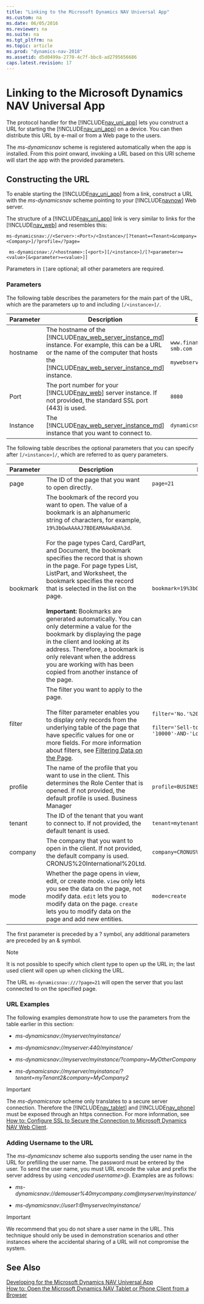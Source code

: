 ```yaml
---
title: "Linking to the Microsoft Dynamics NAV Universal App"
ms.custom: na
ms.date: 06/05/2016
ms.reviewer: na
ms.suite: na
ms.tgt_pltfrm: na
ms.topic: article
ms.prod: "dynamics-nav-2018"
ms.assetid: d5d0499a-2770-4c7f-bbc8-ad2795656686
caps.latest.revision: 17
---
```

# Linking to the Microsoft Dynamics NAV Universal App
The protocol handler for the [!INCLUDE[nav_uni_app](includes/nav_uni_app_md.md)] lets you construct a URL for starting the [!INCLUDE[nav_uni_app](includes/nav_uni_app_md.md)] on a device. You can then distribute this URL by e-mail or from a Web page to the users.  
  
 The *ms-dynamicsnav* scheme is registered automatically when the app is installed. From this point onward, invoking a URL based on this URI scheme will start the app with the provided parameters.  
  
## Constructing the URL  
 To enable starting the [!INCLUDE[nav_uni_app](includes/nav_uni_app_md.md)] from a link, construct a URL with the *ms-dynamicsnav* scheme pointing to your [!INCLUDE[navnow](includes/navnow_md.md)] Web server.  
  
 The structure of a [!INCLUDE[nav_uni_app](includes/nav_uni_app_md.md)] link is very similar to links for the [!INCLUDE[nav_web](includes/nav_web_md.md)] and resembles this:  
  
 `ms-dynamicsnav://<Server>:<Port>/<Instance>/[?tenant=<Tenant>&company=<Company>]/?profile=/?page=`  

```
 ms-dynamicsnav://<hostname>:[<port>][/<instance>]/[?<parameter>=<value>[&<parameter>=<value>]]
```
<!--  
|Parameter|Description|  
|---------------|-----------------|  
|Server|Optional. The public address for your [!INCLUDE[nav_web](includes/nav_web_md.md)] server.|  
|Port|Optional. The port number for your [!INCLUDE[nav_web](includes/nav_web_md.md)] server. If not provided, the standard SSL port \(443\) is used.|  
|Instance|Optional. The [!INCLUDE[nav_web](includes/nav_web_md.md)] instance that you want to connect to.|  
|Tenant|Optional. The tenant that you want to connect to. If not provided, the default tenant is used.|  
|Company|Optional. The company that you want to connect to. If not provided, the default company is used.|  `
|Profile|Optional. The profile that you want to connect with. If not provided, the default profile is used.|  

|Redirect|Optional. When users run the [!INCLUDE[nav_web_md](includes/nav_web_md.md)] in a browser, they will be presented with an option to download the [!INCLUDE[nav_uni_app](includes/nav_uni_app_md.md)] instead in order to improve the user experience. However, if this is not a wanted scenario, this experience can be manually overridden by adding the parameter ```?redirect=0``` to the URL.|  

-->
Parameters in `[]`are optional; all other parameters are required.

### Parameters
The following table describes the parameters for the main part of the URL, which are the parameters up to and including `[/<instance>]/`. 

|Parameter|Description| Example |
|---------|-----------|---------|  
|hostname|The hostname of the [!INCLUDE[nav_web_server_instance_md](includes/nav_web_server_instance_md.md)] instance. For example, this can be a URL or the name of the computer that hosts the [!INCLUDE[nav_web_server_instance_md](includes/nav_web_server_instance_md.md)] instance.| `www.financials.dynamics-smb.com`<br /><br />`mywebservercomputer`| 
|Port|The port number for your [!INCLUDE[nav_web](includes/nav_web_md.md)] server instance. If not provided, the standard SSL port \(443\) is used.| `8080` |
|Instance|The [!INCLUDE[nav_web_server_instance_md](includes/nav_web_server_instance_md.md)] instance that you want to connect to.| `dynamicsnav110`|

The following table describes the optional parameters that you can specify after `[/<instance>]/`, which are referred to as query parameters.

|Parameter|Description| Example |
|---------|-----------|---------|  
|page	|The ID of the page that you want to open directly.|`page=21`|
|bookmark|	The bookmark of the record you want to open. The value of a bookmark is an alphanumeric string of characters, for example, `19%3bGwAAAAJ7BDEAMAAwADA%3d`.<br /><br /> For the page types Card, CardPart, and Document, the bookmark specifies the record that is shown in the page. For page types List, ListPart, and Worksheet, the bookmark specifies the record that is selected in the list on the page.<br /><br /> **Important:**  Bookmarks are generated automatically. You can only determine a value for the bookmark by displaying the page in the client and looking at its address. Therefore, a bookmark is only relevant when the address you are working with has been copied from another instance of the page.|`bookmark=19%3bGwAAAAJ7BDEAMAAwADA%3d`|
|filter	|The filter you want to apply to the page.<br /><br />The filter parameter enables you to display only records from the underlying table of the page that have specific values for one or more fields.	For more information about filters, see [Filtering Data on the Page](devenv-web-client-urls.md#filtering).|`filter='No.'%20IS%20'1001'`<br /> <br />`filter='Sell-to-Customer-No.'-IS-'10000'-AND-'Location-Code'-IS-'BLUE'`|
|profile|The name of the profile that you want to use in the client. This determines the Role Center that is opened. If not provided, the default profile is used. Business Manager	|`profile=BUSINESS%20%MANAGER`|
|tenant	|The ID of the tenant that you want to connect to. If not provided, the default tenant is used.|`tenant=mytenant2-1`|
|company|The company that you want to open in the client. If not provided, the default company is used. CRONUS%20International%20Ltd.|`company=CRONUS%20International%20Ltd.`|
|mode|Whether the page opens in view, edit, or create mode. `view` only lets you see the data on the page, not modify data. `edit` lets you to modify data on the page. `create` lets you to modify data on the page and add new entities. |`mode=create`|


The first parameter is preceded by a ? symbol, any additional parameters are preceded by an & symbol.

> [!NOTE]  
> It is not possible to specify which client type to open up the URL in; the last used client will open up when clicking the URL.
>
> The URL `ms-dynamicsnav:///?page=21` will open the server that you last connected to on the specified page.  
  
### URL Examples  
 The following examples demonstrate how to use the parameters from the table earlier in this section:  
  
-   *ms-dynamicsnav://myserver/myinstance/*  
  
-   *ms-dynamicsnav://myserver:440/myinstance/*  
  
-   *ms-dynamicsnav://myserver/myinstance/?company=MyOtherCompany*  
  
-   *ms-dynamicsnav://myserver/myinstance/?tenant=myTenant2&company=MyCompany2*  
  
> [!IMPORTANT]  
>  The *ms-dynamicsnav* scheme only translates to a secure server connection. Therefore the [!INCLUDE[nav_tablet](includes/nav_tablet_md.md)] and [!INCLUDE[nav_phone](includes/nav_phone_md.md)] must be exposed through an https connection. For more information, see [How to: Configure SSL to Secure the Connection to Microsoft Dynamics NAV Web Client](How-to--Configure-SSL-to-Secure-the-Connection-to-Microsoft-Dynamics-NAV-Web-Client.md).  
  
### Adding Username to the URL  
 The *ms-dynamicsnav* scheme also supports sending the user name in the URL for prefilling the user name. The password must be entered by the user. To send the user name, you must URL encode the value and prefix the server address by using *\<encoded username>@*. Examples are as follows:  
  
-   *ms-dynamicsnav://demouser%40mycompany.com@myserver/myinstance/*  
  
-   *ms-dynamicsnav://user1:@myserver/myinstance/*  
  
> [!IMPORTANT]  
>  We recommend that you do not share a user name in the URL. This technique should only be used in demonstration scenarios and other instances where the accidental sharing of a URL will not compromise the system.  
  
## See Also  
 [Developing for the Microsoft Dynamics NAV Universal App](Developing-for-the-Microsoft-Dynamics-NAV-Universal-App.md)   
 [How to: Open the Microsoft Dynamics NAV Tablet or Phone Client from a Browser](How-to--Open-the-Microsoft-Dynamics-NAV-Tablet-or-Phone-Client-from-a-Browser.md)